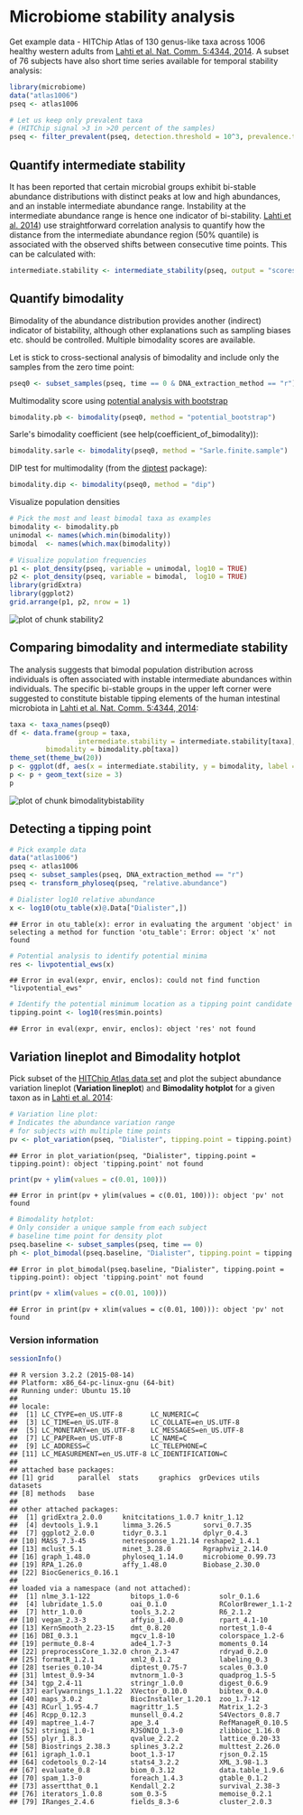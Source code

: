 # Microbiome stability analysis

Get example data - HITChip Atlas of 130 genus-like taxa across 1006 healthy western adults from [Lahti et al. Nat. Comm. 5:4344, 2014](http://www.nature.com/ncomms/2014/140708/ncomms5344/full/ncomms5344.html). A subset of 76 subjects have also short time series available for temporal stability analysis:


```r
library(microbiome)
data("atlas1006")
pseq <- atlas1006

# Let us keep only prevalent taxa
# (HITChip signal >3 in >20 percent of the samples)
pseq <- filter_prevalent(pseq, detection.threshold = 10^3, prevalence.threshold = 0.2)
```



## Quantify intermediate stability 

It has been reported that certain microbial groups exhibit bi-stable
abundance distributions with distinct peaks at low and high
abundances, and an instable intermediate abundance range. Instability
at the intermediate abundance range is hence one indicator of
bi-stability. [Lahti et
al. 2014](http://www.nature.com/ncomms/2014/140708/ncomms5344/full/ncomms5344.html))
use straightforward correlation analysis to quantify how the distance
from the intermediate abundance region (50% quantile) is associated
with the observed shifts between consecutive time points. This can be
calculated with:


```r
intermediate.stability <- intermediate_stability(pseq, output = "scores")
```


## Quantify bimodality 

Bimodality of the abundance distribution provides another (indirect)
indicator of bistability, although other explanations such as sampling
biases etc. should be controlled. Multiple bimodality scores are
available.

Let is stick to cross-sectional analysis of bimodality and include
only the samples from the zero time point:


```r
pseq0 <- subset_samples(pseq, time == 0 & DNA_extraction_method == "r")
```


Multimodality score using [potential analysis with
bootstrap](http://www.nature.com/ncomms/2014/140708/ncomms5344/full/ncomms5344.html)



```r
bimodality.pb <- bimodality(pseq0, method = "potential_bootstrap")
```

Sarle's bimodality coefficient (see help(coefficient_of_bimodality)):


```r
bimodality.sarle <- bimodality(pseq0, method = "Sarle.finite.sample")
```


DIP test for multimodality (from the [diptest](https://cran.r-project.org/web/packages/diptest/index.html) package):


```r
bimodality.dip <- bimodality(pseq0, method = "dip")
```


Visualize population densities 


```r
# Pick the most and least bimodal taxa as examples
bimodality <- bimodality.pb
unimodal <- names(which.min(bimodality))
bimodal  <- names(which.max(bimodality))

# Visualize population frequencies
p1 <- plot_density(pseq, variable = unimodal, log10 = TRUE) 
p2 <- plot_density(pseq, variable = bimodal,  log10 = TRUE) 
library(gridExtra)
library(ggplot2)
grid.arrange(p1, p2, nrow = 1)
```

![plot of chunk stability2](figure/stability2-1.png)


## Comparing bimodality and intermediate stability

The analysis suggests that bimodal population distribution across individuals is often associated with instable intermediate abundances within individuals. The specific bi-stable groups in the upper left corner were suggested to constitute bistable tipping elements of the human intestinal microbiota in [Lahti et al. Nat. Comm. 5:4344, 2014](http://www.nature.com/ncomms/2014/140708/ncomms5344/full/ncomms5344.html):


```r
taxa <- taxa_names(pseq0)
df <- data.frame(group = taxa,
                 intermediate.stability = intermediate.stability[taxa],
		 bimodality = bimodality.pb[taxa])
theme_set(theme_bw(20))
p <- ggplot(df, aes(x = intermediate.stability, y = bimodality, label = group))
p <- p + geom_text(size = 3)
p
```

![plot of chunk bimodalitybistability](figure/bimodalitybistability-1.png)

## Detecting a tipping point


```r
# Pick example data
data("atlas1006")
pseq <- atlas1006
pseq <- subset_samples(pseq, DNA_extraction_method == "r")
pseq <- transform_phyloseq(pseq, "relative.abundance")

# Dialister log10 relative abundance
x <- log10(otu_table(x)@.Data["Dialister",])
```

```
## Error in otu_table(x): error in evaluating the argument 'object' in selecting a method for function 'otu_table': Error: object 'x' not found
```

```r
# Potential analysis to identify potential minima
res <- livpotential_ews(x)
```

```
## Error in eval(expr, envir, enclos): could not find function "livpotential_ews"
```

```r
# Identify the potential minimum location as a tipping point candidate 
tipping.point <- log10(res$min.points)
```

```
## Error in eval(expr, envir, enclos): object 'res' not found
```

## Variation lineplot and Bimodality hotplot

Pick subset of the [HITChip Atlas data set](http://doi.org/10.5061/dryad.pk75d) and plot the subject abundance variation lineplot (**Variation lineplot**) and **Bimodality hotplot** for a given taxon as in [Lahti et al. 2014](http://www.nature.com/ncomms/2014/140708/ncomms5344/full/ncomms5344.html):


```r
# Variation line plot:
# Indicates the abundance variation range
# for subjects with multiple time points
pv <- plot_variation(pseq, "Dialister", tipping.point = tipping.point)
```

```
## Error in plot_variation(pseq, "Dialister", tipping.point = tipping.point): object 'tipping.point' not found
```

```r
print(pv + ylim(values = c(0.01, 100)))
```

```
## Error in print(pv + ylim(values = c(0.01, 100))): object 'pv' not found
```

```r
# Bimodality hotplot:
# Only consider a unique sample from each subject
# baseline time point for density plot
pseq.baseline <- subset_samples(pseq, time == 0)
ph <- plot_bimodal(pseq.baseline, "Dialister", tipping.point = tipping.point)
```

```
## Error in plot_bimodal(pseq.baseline, "Dialister", tipping.point = tipping.point): object 'tipping.point' not found
```

```r
print(pv + xlim(values = c(0.01, 100)))
```

```
## Error in print(pv + xlim(values = c(0.01, 100))): object 'pv' not found
```




### Version information


```r
sessionInfo()
```

```
## R version 3.2.2 (2015-08-14)
## Platform: x86_64-pc-linux-gnu (64-bit)
## Running under: Ubuntu 15.10
## 
## locale:
##  [1] LC_CTYPE=en_US.UTF-8       LC_NUMERIC=C              
##  [3] LC_TIME=en_US.UTF-8        LC_COLLATE=en_US.UTF-8    
##  [5] LC_MONETARY=en_US.UTF-8    LC_MESSAGES=en_US.UTF-8   
##  [7] LC_PAPER=en_US.UTF-8       LC_NAME=C                 
##  [9] LC_ADDRESS=C               LC_TELEPHONE=C            
## [11] LC_MEASUREMENT=en_US.UTF-8 LC_IDENTIFICATION=C       
## 
## attached base packages:
## [1] grid      parallel  stats     graphics  grDevices utils     datasets 
## [8] methods   base     
## 
## other attached packages:
##  [1] gridExtra_2.0.0     knitcitations_1.0.7 knitr_1.12         
##  [4] devtools_1.9.1      limma_3.26.5        sorvi_0.7.35       
##  [7] ggplot2_2.0.0       tidyr_0.3.1         dplyr_0.4.3        
## [10] MASS_7.3-45         netresponse_1.21.14 reshape2_1.4.1     
## [13] mclust_5.1          minet_3.28.0        Rgraphviz_2.14.0   
## [16] graph_1.48.0        phyloseq_1.14.0     microbiome_0.99.73 
## [19] RPA_1.26.0          affy_1.48.0         Biobase_2.30.0     
## [22] BiocGenerics_0.16.1
## 
## loaded via a namespace (and not attached):
##  [1] nlme_3.1-122          bitops_1.0-6          solr_0.1.6           
##  [4] lubridate_1.5.0       oai_0.1.0             RColorBrewer_1.1-2   
##  [7] httr_1.0.0            tools_3.2.2           R6_2.1.2             
## [10] vegan_2.3-3           affyio_1.40.0         rpart_4.1-10         
## [13] KernSmooth_2.23-15    dmt_0.8.20            nortest_1.0-4        
## [16] DBI_0.3.1             mgcv_1.8-10           colorspace_1.2-6     
## [19] permute_0.8-4         ade4_1.7-3            moments_0.14         
## [22] preprocessCore_1.32.0 chron_2.3-47          rdryad_0.2.0         
## [25] formatR_1.2.1         xml2_0.1.2            labeling_0.3         
## [28] tseries_0.10-34       diptest_0.75-7        scales_0.3.0         
## [31] lmtest_0.9-34         mvtnorm_1.0-3         quadprog_1.5-5       
## [34] tgp_2.4-11            stringr_1.0.0         digest_0.6.9         
## [37] earlywarnings_1.1.22  XVector_0.10.0        bibtex_0.4.0         
## [40] maps_3.0.2            BiocInstaller_1.20.1  zoo_1.7-12           
## [43] RCurl_1.95-4.7        magrittr_1.5          Matrix_1.2-3         
## [46] Rcpp_0.12.3           munsell_0.4.2         S4Vectors_0.8.7      
## [49] maptree_1.4-7         ape_3.4               RefManageR_0.10.5    
## [52] stringi_1.0-1         RJSONIO_1.3-0         zlibbioc_1.16.0      
## [55] plyr_1.8.3            qvalue_2.2.2          lattice_0.20-33      
## [58] Biostrings_2.38.3     splines_3.2.2         multtest_2.26.0      
## [61] igraph_1.0.1          boot_1.3-17           rjson_0.2.15         
## [64] codetools_0.2-14      stats4_3.2.2          XML_3.98-1.3         
## [67] evaluate_0.8          biom_0.3.12           data.table_1.9.6     
## [70] spam_1.3-0            foreach_1.4.3         gtable_0.1.2         
## [73] assertthat_0.1        Kendall_2.2           survival_2.38-3      
## [76] iterators_1.0.8       som_0.3-5             memoise_0.2.1        
## [79] IRanges_2.4.6         fields_8.3-6          cluster_2.0.3
```

